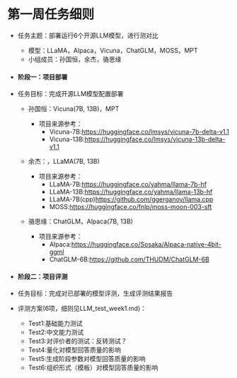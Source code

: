 # 第一周任务细则

- 任务主题：部署运行6个开源LLM模型，进行测对比
  - 模型：LLaMA，Alpaca，Vicuna，ChatGLM，MOSS，MPT
  - 小组成员：孙国恒，余杰，骆思缘





- #### 阶段一：项目部署

- 任务目标：完成开源LLM模型配置部署

  - 孙国恒：Vicuna(7B, 13B)，MPT
    - 项目来源参考：
      - Vicuna-7B:https://huggingface.co/lmsys/vicuna-7b-delta-v1.1
      - Vicuna-13B:https://huggingface.co/lmsys/vicuna-13b-delta-v1.1 

  - 余杰：，LLaMA(7B, 13B)
    - 项目来源参考：
      - LLaMA-7B:https://huggingface.co/yahma/llama-7b-hf
      - LLaMA-13B:https://huggingface.co/yahma/llama-13b-hf
      - LLaMA-7B(cpp)https://github.com/ggerganov/llama.cpp
      - MOSS:https://huggingface.co/fnlp/moss-moon-003-sft
      

  - 骆思缘：ChatGLM，Alpaca(7B, 13B)
    - 项目来源参考：
      - Alpaca:https://huggingface.co/Sosaka/Alpaca-native-4bit-ggml
      - ChatGLM-6B:https://github.com/THUDM/ChatGLM-6B


- #### 阶段二：项目评测

- 任务目标：完成对已部署的模型评测，生成评测结果报告

- 评测方案(6项，细则见LLM_test_week1.md)： 
  - Test1:基础能力测试
  - Test2:中文能力测试
  - Test3:对评价者的测试：反转测试？
  - Test4:量化对模型回答质量的影响
  - Test5:生成阶段参数对模型回答质量的影响
  - Test6:组织形式（模板）对模型回答质量的影响
